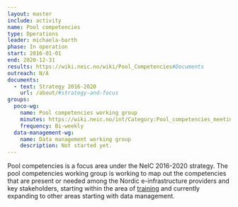 ```yaml
---
layout: master
include: activity
name: Pool competencies
type: Operations
leader: michaela-barth
phase: In operation
start: 2016-01-01
end: 2020-12-31
results: https://wiki.neic.no/wiki/Pool_Competencies#Documents
outreach: N/A
documents:
  - text: Strategy 2016-2020
    url: /about/#strategy-and-focus
groups:
  poco-wg:
    name: Pool competencies working group
    minutes: https://wiki.neic.no/int/Category:Pool_competencies_meetings
    frequency: Bi-weekly
  data-management-wg:
    name: Data management working group
    description: Not started yet.
---
```


Pool competencies is a focus area under the NeIC 2016-2020 strategy. The pool
competencies working group is working to map out the competencies that are
present or needed among the Nordic e-infrastructure providers and key
stakeholders, starting within the area of [training](/training/) and currently
expanding to other areas starting with data management.
